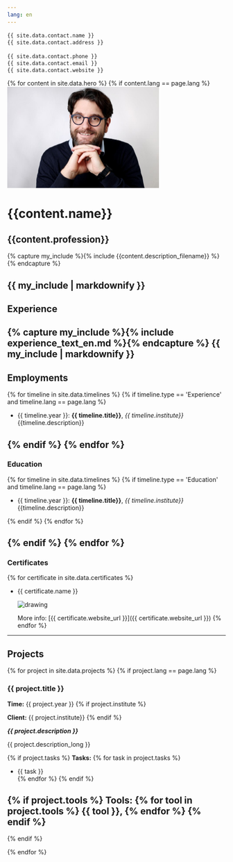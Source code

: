 ```yaml
---
lang: en
---
```


```
{{ site.data.contact.name }}
{{ site.data.contact.address }}

{{ site.data.contact.phone }}
{{ site.data.contact.email }}
{{ site.data.contact.website }}
```
{% for content in site.data.hero %}
{% if content.lang == page.lang %}
<img src="assets/images/portraits/portrait_1.jpg" alt="drawing"  width="350"/>
# {{content.name}} 
## {{content.profession}}

{% capture my_include %}{% include {{content.description_filename}} %}{% endcapture %}

{{ my_include | markdownify }}
----

## Experience

{% capture my_include %}{% include experience_text_en.md %}{% endcapture %}
{{ my_include | markdownify }}
----

## Employments

{% for timeline in site.data.timelines %}
{% if  timeline.type == 'Experience' and timeline.lang == page.lang %}

- {{ timeline.year }}: **{{ timeline.title}}**, *{{ timeline.institute}}*   
  {{timeline.description}}

{% endif %}
{% endfor %}
----

### Education

{% for timeline in site.data.timelines %}
{% if  timeline.type == 'Education' and timeline.lang == page.lang %}

- {{ timeline.year }}: **{{ timeline.title}}**, *{{ timeline.institute}}*   
  {{timeline.description}}


{% endif %}
{% endfor %}

{% endif %}
{% endfor %}
----

### Certificates

{% for certificate in site.data.certificates %}
* {{ certificate.name }}

   <img src="{{ certificate.logo }}" alt="drawing" width="50"/>
   
   More info: [{{ certificate.website_url }}]({{ certificate.website_url }})
{% endfor %}
----


## Projects


{% for project in site.data.projects %}
{% if project.lang == page.lang %}

### {{ project.title }}

**Time:** {{ project.year }}
{% if project.institute %}

**Client:** {{ project.institute}}
{% endif %}

***{{ project.description }}***

{{ project.description_long }}

{% if project.tasks %}
**Tasks:**
{% for task in project.tasks %}
  * {{ task }}  
{% endfor %}
{% endif %}

{% if project.tools %}
**Tools:** {% for tool in project.tools %} {{ tool }}, {% endfor %}
{% endif %}
----
{% endif %}

{% endfor %}




